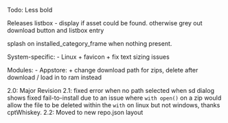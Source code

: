 Todo:
Less bold

Releases listbox - display if asset could be found. otherwise grey out download button and listbox entry

splash on installed_category_frame when nothing present.


System-specific:
    - Linux
        + favicon
        + fix text sizing issues



Modules:
    - Appstore:
        + change download path for zips, delete after download / load in to ram instead
     
    
2.0:
Major Revision
2.1:
fixed error when no path selected when sd dialog shows
fixed fail-to-install due to an issue where `with open()` on a zip would allow the file to be deleted within the `with` on linux but not windows, thanks cptWhiskey.
2.2:
Moved to new repo.json layout
